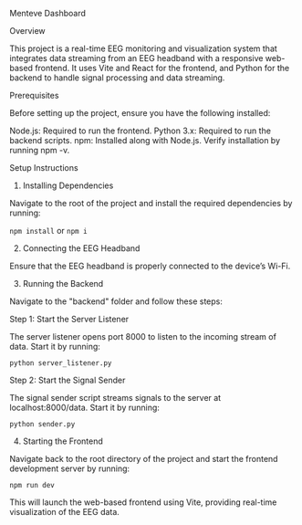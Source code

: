Menteve Dashboard

Overview

This project is a real-time EEG monitoring and visualization system that integrates data streaming from an EEG headband with a responsive web-based frontend. It uses Vite and React for the frontend, and Python for the backend to handle signal processing and data streaming.

Prerequisites

Before setting up the project, ensure you have the following installed:

Node.js: Required to run the frontend.
Python 3.x: Required to run the backend scripts.
npm: Installed along with Node.js. Verify installation by running npm -v.

Setup Instructions

1. Installing Dependencies

Navigate to the root of the project and install the required dependencies by running:

`npm install`
or
`npm i`

2. Connecting the EEG Headband

Ensure that the EEG headband is properly connected to the device’s Wi-Fi.

3. Running the Backend

Navigate to the "backend" folder and follow these steps:

Step 1: Start the Server Listener

The server listener opens port 8000 to listen to the incoming stream of data. Start it by running:

`python server_listener.py`

Step 2: Start the Signal Sender

The signal sender script streams signals to the server at localhost:8000/data. Start it by running:

`python sender.py`

4. Starting the Frontend

Navigate back to the root directory of the project and start the frontend development server by running:

`npm run dev`

This will launch the web-based frontend using Vite, providing real-time visualization of the EEG data.
